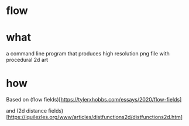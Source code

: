 # flow

# what

a command line program that produces high resolution png file with procedural 2d art

# how

Based on (flow fields)[https://tylerxhobbs.com/essays/2020/flow-fields]

and (2d distance fields)[https://iquilezles.org/www/articles/distfunctions2d/distfunctions2d.htm]

